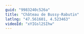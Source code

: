 ```yaml
---
guid: "9983240c526a"
title: "Château de Bussy-Rabutin"
latlng: "47.561601, 4.523463"
videoId: "xYIGsl2SIhw" 
---
```

